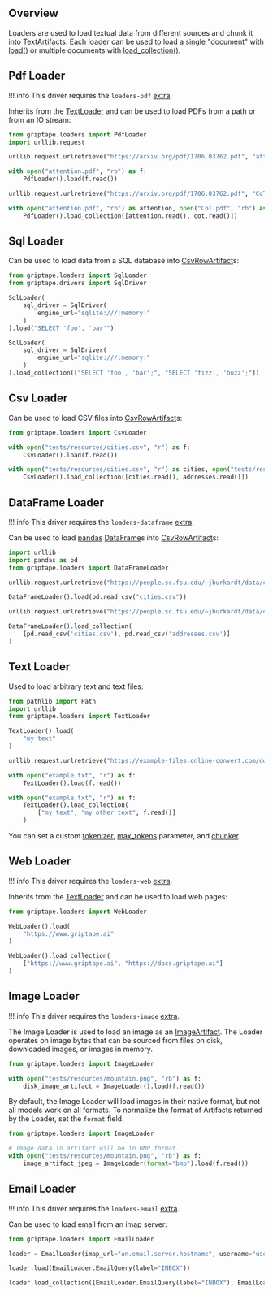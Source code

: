 ## Overview

Loaders are used to load textual data from different sources and chunk it into [TextArtifact](../../reference/griptape/artifacts/text_artifact.md)s.
Each loader can be used to load a single "document" with [load()](../../reference/griptape/loaders/base_loader.md#griptape.loaders.base_loader.BaseLoader.load) or
multiple documents with [load_collection()](../../reference/griptape/loaders/base_loader.md#griptape.loaders.base_loader.BaseLoader.load_collection).

## Pdf Loader

!!! info
    This driver requires the `loaders-pdf` [extra](../index.md#extras).

Inherits from the [TextLoader](../../reference/griptape/loaders/text_loader.md) and can be used to load PDFs from a path or from an IO stream:

```python
from griptape.loaders import PdfLoader
import urllib.request

urllib.request.urlretrieve("https://arxiv.org/pdf/1706.03762.pdf", "attention.pdf")

with open("attention.pdf", "rb") as f:
    PdfLoader().load(f.read())

urllib.request.urlretrieve("https://arxiv.org/pdf/1706.03762.pdf", "CoT.pdf")

with open("attention.pdf", "rb") as attention, open("CoT.pdf", "rb") as cot:
    PdfLoader().load_collection([attention.read(), cot.read()])
```

## Sql Loader

Can be used to load data from a SQL database into [CsvRowArtifact](../../reference/griptape/artifacts/csv_row_artifact.md)s:

```python
from griptape.loaders import SqlLoader
from griptape.drivers import SqlDriver

SqlLoader(
    sql_driver = SqlDriver(
        engine_url="sqlite:///:memory:"
    )
).load("SELECT 'foo', 'bar'")

SqlLoader(
    sql_driver = SqlDriver(
        engine_url="sqlite:///:memory:"
    )
).load_collection(["SELECT 'foo', 'bar';", "SELECT 'fizz', 'buzz';"])
```

## Csv Loader

Can be used to load CSV files into [CsvRowArtifact](../../reference/griptape/artifacts/csv_row_artifact.md)s:

```python
from griptape.loaders import CsvLoader

with open("tests/resources/cities.csv", "r") as f:
    CsvLoader().load(f.read())

with open("tests/resources/cities.csv", "r") as cities, open("tests/resources/addresses.csv", "r") as addresses:
    CsvLoader().load_collection([cities.read(), addresses.read()])
```


## DataFrame Loader

!!! info
    This driver requires the `loaders-dataframe` [extra](../index.md#extras).

Can be used to load [pandas](https://pandas.pydata.org/) [DataFrame](https://pandas.pydata.org/docs/reference/api/pandas.DataFrame.html)s into [CsvRowArtifact](../../reference/griptape/artifacts/csv_row_artifact.md)s:

```python
import urllib
import pandas as pd
from griptape.loaders import DataFrameLoader

urllib.request.urlretrieve("https://people.sc.fsu.edu/~jburkardt/data/csv/cities.csv", "cities.csv")

DataFrameLoader().load(pd.read_csv("cities.csv"))

urllib.request.urlretrieve("https://people.sc.fsu.edu/~jburkardt/data/csv/addresses.csv", "addresses.csv")

DataFrameLoader().load_collection(
    [pd.read_csv('cities.csv'), pd.read_csv('addresses.csv')]
)
```


## Text Loader

Used to load arbitrary text and text files:

```python
from pathlib import Path
import urllib
from griptape.loaders import TextLoader

TextLoader().load(
    "my text"
)

urllib.request.urlretrieve("https://example-files.online-convert.com/document/txt/example.txt", "example.txt")

with open("example.txt", "r") as f:
    TextLoader().load(f.read())

with open("example.txt", "r") as f:
    TextLoader().load_collection(
        ["my text", "my other text", f.read()]
    )
```

You can set a custom [tokenizer](../../reference/griptape/loaders/text_loader.md#griptape.loaders.text_loader.TextLoader.tokenizer.md), [max_tokens](../../reference/griptape/loaders/text_loader.md#griptape.loaders.text_loader.TextLoader.max_tokens.md) parameter, and [chunker](../../reference/griptape/loaders/text_loader.md#griptape.loaders.text_loader.TextLoader.chunker.md).

## Web Loader

!!! info
    This driver requires the `loaders-web` [extra](../index.md#extras).

Inherits from the [TextLoader](../../reference/griptape/loaders/text_loader.md) and can be used to load web pages:

```python
from griptape.loaders import WebLoader

WebLoader().load(
    "https://www.griptape.ai"
)

WebLoader().load_collection(
    ["https://www.griptape.ai", "https://docs.griptape.ai"]
)
```

## Image Loader

!!! info
    This driver requires the `loaders-image` [extra](../index.md#extras).

The Image Loader is used to load an image as an [ImageArtifact](./artifacts.md#imageartifact). The Loader operates on image bytes that can be sourced from files on disk, downloaded images, or images in memory.

```python
from griptape.loaders import ImageLoader

with open("tests/resources/mountain.png", "rb") as f:
    disk_image_artifact = ImageLoader().load(f.read())
```

By default, the Image Loader will load images in their native format, but not all models work on all formats. To normalize the format of Artifacts returned by the Loader, set the `format` field.

```python
from griptape.loaders import ImageLoader

# Image data in artifact will be in BMP format.
with open("tests/resources/mountain.png", "rb") as f:
    image_artifact_jpeg = ImageLoader(format="bmp").load(f.read())
```


## Email Loader

!!! info
    This driver requires the `loaders-email` [extra](../index.md#extras).

Can be used to load email from an imap server:

```python
from griptape.loaders import EmailLoader

loader = EmailLoader(imap_url="an.email.server.hostname", username="username", password="password")

loader.load(EmailLoader.EmailQuery(label="INBOX"))

loader.load_collection([EmailLoader.EmailQuery(label="INBOX"), EmailLoader.EmailQuery(label="SENT")])
```
